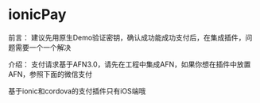 # ionicPay

前言：
建议先用原生Demo验证密钥，确认成功能成功支付后，在集成插件，问题需要一个一个解决

介绍：
支付请求基于AFN3.0，请先在工程中集成AFN，如果你想在插件中放置AFN，参照下面的微信支付

基于ionic和cordova的支付插件只有iOS端哦
